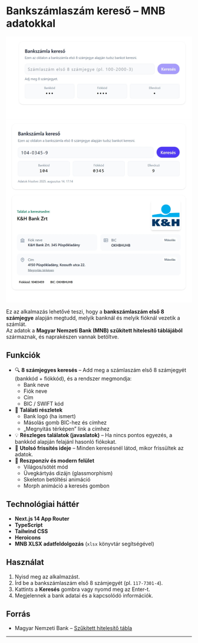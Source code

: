 # Bankszámlaszám kereső – MNB adatokkal

![Bankszámlaszám kereső – főoldal](https://github.com/n0rvyll/bankszamla-kereso/blob/main/readme/01.jpeg)
![Bankszámlaszám kereső találati oldala](https://github.com/n0rvyll/bankszamla-kereso/blob/main/readme/02.jpeg)

Ez az alkalmazás lehetővé teszi, hogy a **bankszámlaszám első 8 számjegye** alapján
megtudd, melyik banknál és melyik fióknál vezetik a számlát.  
Az adatok a **Magyar Nemzeti Bank (MNB) szűkített hitelesítő táblájából** származnak, és
naprakészen vannak betöltve.

## Funkciók

- 🔍 **8 számjegyes keresés** – Add meg a számlaszám első 8 számjegyét (bankkód + fiókkód), és a rendszer megmondja:
  - Bank neve
  - Fiók neve
  - Cím
  - BIC / SWIFT kód
- 📌 **Találati részletek**
  - Bank logó (ha ismert)
  - Másolás gomb BIC-hez és címhez
  - „Megnyitás térképen” link a címhez
- 💡 **Részleges találatok (javaslatok)** – Ha nincs pontos egyezés, a bankkód alapján felajánl hasonló fiókokat.
- 📆 **Utolsó frissítés ideje** – Minden keresésnél látod, mikor frissültek az adatok.
- 📱 **Reszponzív és modern felület**
  - Világos/sötét mód
  - Üvegkártyás dizájn (glassmorphism)
  - Skeleton betöltési animáció
  - Morph animáció a keresés gombon

## Technológiai háttér

- **Next.js 14 App Router**
- **TypeScript**
- **Tailwind CSS**
- **Heroicons**
- **MNB XLSX adatfeldolgozás** (`xlsx` könyvtár segítségével)

## Használat

1. Nyisd meg az alkalmazást.
2. Írd be a bankszámlaszám első 8 számjegyét (pl. `117-7301-4`).
3. Kattints a **Keresés** gombra vagy nyomd meg az Enter-t.
4. Megjelennek a bank adatai és a kapcsolódó információk.

## Forrás

- Magyar Nemzeti Bank – [Szűkített hitelesítő tábla](https://www.mnb.hu/)

---